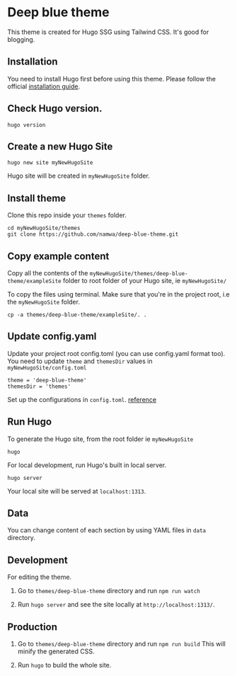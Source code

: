 # Deep blue theme

This theme is created for Hugo SSG using Tailwind CSS. It's good for blogging.

## Installation

You need to install Hugo first before using this theme.
Please follow the official [installation guide](https://gohugo.io/getting-started/installing/).

## Check Hugo version.
```
hugo version
```

## Create a new Hugo Site

```
hugo new site myNewHugoSite
```

Hugo site will be created in `myNewHugoSite` folder.

## Install theme

Clone this repo inside your `themes` folder.

```
cd myNewHugoSite/themes
git clone https://github.com/namwa/deep-blue-theme.git

```

## Copy example content

Copy all the contents of the `myNewHugoSite/themes/deep-blue-theme/exampleSite` folder
to root folder of your Hugo site, ie `myNewHugoSite/`

To copy the files using terminal. Make sure that you're in the project root, i.e the `myNewHugoSite` folder.

```
cp -a themes/deep-blue-theme/exampleSite/. .
```

## Update config.yaml

Update your project root config.toml (you can use config.yaml format too).
You need to update `theme` and `themesDir` values in `myNewHugoSite/config.toml`

```
theme = 'deep-blue-theme'
themesDir = 'themes'
```

Set up the configurations in `config.toml`.
[reference](https://github.com/namwa/deep-blue-theme/blob/master/exampleSite/config.toml)

## Run Hugo

To generate the Hugo site, from the root folder ie `myNewHugoSite`
```
hugo
```

For local development, run Hugo's built in local server.
```
hugo server
```
Your local site will be served at `localhost:1313`.

## Data

You can change content of each section by using YAML files in `data` directory.

## Development

For editing the theme.

1. Go to `themes/deep-blue-theme` directory and run `npm run watch`

2. Run `hugo server` and see the site locally at `http://localhost:1313/`.

## Production

1. Go to `themes/deep-blue-theme` directory and run `npm run build` This will minify
the generated CSS.

2. Run `hugo` to build the whole site.
